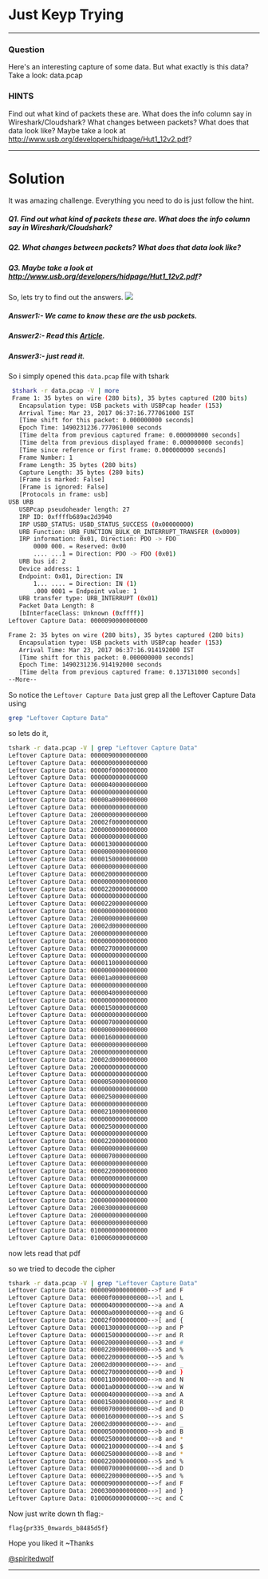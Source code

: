 # Just Keyp Trying
---
### Question
Here's an interesting capture of some data. But what exactly is this data? Take a look: data.pcap

### HINTS

Find out what kind of packets these are. What does the info column say in Wireshark/Cloudshark?
What changes between packets? What does that data look like?
Maybe take a look at http://www.usb.org/developers/hidpage/Hut1_12v2.pdf?

---
# Solution
It was amazing challenge. Everything you need to do is just follow the hint. 
##### Q1. Find out what kind of packets these are. What does the info column say in Wireshark/Cloudshark?

##### Q2. What changes between packets? What does that data look like?

##### Q3. Maybe take a look at http://www.usb.org/developers/hidpage/Hut1_12v2.pdf?

So, lets try to find out the answers.
![](https://github.com/iammrdollar/picoctf-2017-write-up/blob/master/Level%202/Forensics/data-pcap-in-wireshark.png?raw=true)
##### Answer1:- We came to know these are the usb packets. 

##### Answer2:- Read this [Article](https://osqa-ask.wireshark.org/questions/11054/analysing-usb-traffic).

##### Answer3:- just read it.

So i simply opened this ```data.pcap``` file with tshark

 ```bash
  $tshark -r data.pcap -V | more
  Frame 1: 35 bytes on wire (280 bits), 35 bytes captured (280 bits)
    Encapsulation type: USB packets with USBPcap header (153)
    Arrival Time: Mar 23, 2017 06:37:16.777061000 IST
    [Time shift for this packet: 0.000000000 seconds]
    Epoch Time: 1490231236.777061000 seconds
    [Time delta from previous captured frame: 0.000000000 seconds]
    [Time delta from previous displayed frame: 0.000000000 seconds]
    [Time since reference or first frame: 0.000000000 seconds]
    Frame Number: 1
    Frame Length: 35 bytes (280 bits)
    Capture Length: 35 bytes (280 bits)
    [Frame is marked: False]
    [Frame is ignored: False]
    [Protocols in frame: usb]
USB URB
    USBPcap pseudoheader length: 27
    IRP ID: 0xffffb689ac2d3940
    IRP USBD_STATUS: USBD_STATUS_SUCCESS (0x00000000)
    URB Function: URB_FUNCTION_BULK_OR_INTERRUPT_TRANSFER (0x0009)
    IRP information: 0x01, Direction: PDO -> FDO
        0000 000. = Reserved: 0x00
        .... ...1 = Direction: PDO -> FDO (0x01)
    URB bus id: 2
    Device address: 1
    Endpoint: 0x81, Direction: IN
        1... .... = Direction: IN (1)
        .000 0001 = Endpoint value: 1
    URB transfer type: URB_INTERRUPT (0x01)
    Packet Data Length: 8
    [bInterfaceClass: Unknown (0xffff)]
Leftover Capture Data: 0000090000000000

Frame 2: 35 bytes on wire (280 bits), 35 bytes captured (280 bits)
    Encapsulation type: USB packets with USBPcap header (153)
    Arrival Time: Mar 23, 2017 06:37:16.914192000 IST
    [Time shift for this packet: 0.000000000 seconds]
    Epoch Time: 1490231236.914192000 seconds
    [Time delta from previous captured frame: 0.137131000 seconds]
--More--
  ```
  
  So notice the ```Leftover Capture Data``` just grep all the Leftover Capture Data using 
  ```bash
  grep "Leftover Capture Data"
  ```
  
  so lets do it,
  ```bash
  tshark -r data.pcap -V | grep "Leftover Capture Data"
Leftover Capture Data: 0000090000000000
Leftover Capture Data: 0000000000000000
Leftover Capture Data: 00000f0000000000
Leftover Capture Data: 0000000000000000
Leftover Capture Data: 0000040000000000
Leftover Capture Data: 0000000000000000
Leftover Capture Data: 00000a0000000000
Leftover Capture Data: 0000000000000000
Leftover Capture Data: 2000000000000000
Leftover Capture Data: 20002f0000000000
Leftover Capture Data: 2000000000000000
Leftover Capture Data: 0000000000000000
Leftover Capture Data: 0000130000000000
Leftover Capture Data: 0000000000000000
Leftover Capture Data: 0000150000000000
Leftover Capture Data: 0000000000000000
Leftover Capture Data: 0000200000000000
Leftover Capture Data: 0000000000000000
Leftover Capture Data: 0000220000000000
Leftover Capture Data: 0000000000000000
Leftover Capture Data: 0000220000000000
Leftover Capture Data: 0000000000000000
Leftover Capture Data: 2000000000000000
Leftover Capture Data: 20002d0000000000
Leftover Capture Data: 2000000000000000
Leftover Capture Data: 0000000000000000
Leftover Capture Data: 0000270000000000
Leftover Capture Data: 0000000000000000
Leftover Capture Data: 0000110000000000
Leftover Capture Data: 0000000000000000
Leftover Capture Data: 00001a0000000000
Leftover Capture Data: 0000000000000000
Leftover Capture Data: 0000040000000000
Leftover Capture Data: 0000000000000000
Leftover Capture Data: 0000150000000000
Leftover Capture Data: 0000000000000000
Leftover Capture Data: 0000070000000000
Leftover Capture Data: 0000000000000000
Leftover Capture Data: 0000160000000000
Leftover Capture Data: 0000000000000000
Leftover Capture Data: 2000000000000000
Leftover Capture Data: 20002d0000000000
Leftover Capture Data: 2000000000000000
Leftover Capture Data: 0000000000000000
Leftover Capture Data: 0000050000000000
Leftover Capture Data: 0000000000000000
Leftover Capture Data: 0000250000000000
Leftover Capture Data: 0000000000000000
Leftover Capture Data: 0000210000000000
Leftover Capture Data: 0000000000000000
Leftover Capture Data: 0000250000000000
Leftover Capture Data: 0000000000000000
Leftover Capture Data: 0000220000000000
Leftover Capture Data: 0000000000000000
Leftover Capture Data: 0000070000000000
Leftover Capture Data: 0000000000000000
Leftover Capture Data: 0000220000000000
Leftover Capture Data: 0000000000000000
Leftover Capture Data: 0000090000000000
Leftover Capture Data: 0000000000000000
Leftover Capture Data: 2000000000000000
Leftover Capture Data: 2000300000000000
Leftover Capture Data: 2000000000000000
Leftover Capture Data: 0000000000000000
Leftover Capture Data: 0100000000000000
Leftover Capture Data: 0100060000000000
  ```
  
  now lets read that pdf
  
  so we tried to decode the cipher 
  ```bash
  tshark -r data.pcap -V | grep "Leftover Capture Data"
Leftover Capture Data: 0000090000000000-->f and F
Leftover Capture Data: 00000f0000000000-->l and L
Leftover Capture Data: 0000040000000000-->a and A
Leftover Capture Data: 00000a0000000000-->g and G
Leftover Capture Data: 20002f0000000000-->[ and {
Leftover Capture Data: 0000130000000000-->p and P
Leftover Capture Data: 0000150000000000-->r and R
Leftover Capture Data: 0000200000000000-->3 and #
Leftover Capture Data: 0000220000000000-->5 and %
Leftover Capture Data: 0000220000000000-->5 and %
Leftover Capture Data: 20002d0000000000-->- and _
Leftover Capture Data: 0000270000000000-->0 and )
Leftover Capture Data: 0000110000000000-->n and N
Leftover Capture Data: 00001a0000000000-->w and W
Leftover Capture Data: 0000040000000000-->a and A
Leftover Capture Data: 0000150000000000-->r and R
Leftover Capture Data: 0000070000000000-->d and D
Leftover Capture Data: 0000160000000000-->s and S
Leftover Capture Data: 20002d0000000000-->- and _
Leftover Capture Data: 0000050000000000-->b and B
Leftover Capture Data: 0000250000000000-->8 and *
Leftover Capture Data: 0000210000000000-->4 and $
Leftover Capture Data: 0000250000000000-->8 and *
Leftover Capture Data: 0000220000000000-->5 and %
Leftover Capture Data: 0000070000000000-->d and D
Leftover Capture Data: 0000220000000000-->5 and %
Leftover Capture Data: 0000090000000000-->f and F
Leftover Capture Data: 2000300000000000-->] and }
Leftover Capture Data: 0100060000000000-->c and C
  ```
  Now just write down th flag:-
  ```
  flag{pr335_0nwards_b8485d5f}
  ```
  
  Hope you liked it
   ~Thanks
   
   [@spiritedwolf](https://github.com/spiritedwolf)

---


